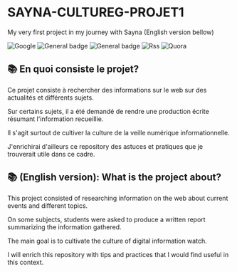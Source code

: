 # SAYNA-CULTUREG-PROJET1
My very first project in my journey with Sayna
(English version bellow)

![Google](https://img.shields.io/badge/google-4285F4?style=for-the-badge&logo=google&logoColor=white)
![General badge](https://img.shields.io/badge/LinkedIn-0077B5?style=for-the-badge&logo=linkedin&logoColor=white)
![General badge](https://img.shields.io/badge/Twitter-1DA1F2?style=for-the-badge&logo=twitter&logoColor=white)
![Rss](https://img.shields.io/badge/rss-F88900?style=for-the-badge&logo=rss&logoColor=white)
![Quora](https://img.shields.io/badge/Quora-%23B92B27.svg?style=for-the-badge&logo=Quora&logoColor=white)



## 📚 En quoi consiste le projet?

Ce projet consiste à rechercher des informations sur le web sur des actualités et différents sujets. 

Sur certains sujets, il a été demandé de rendre une production écrite résumant l'information recueillie. 

Il s'agit surtout de cultiver la culture de la veille numérique informationnelle.

J'enrichirai d'ailleurs ce repository des astuces et pratiques que je trouverait utile dans ce cadre.

## 📚 (English version): What is the project about?

This project consisted of researching information on the web about current events and different topics. 

On some subjects, students were asked to produce a written report summarizing the information gathered. 

The main goal is to cultivate the culture of digital information watch.

I will enrich this repository with tips and practices that I would find useful in this context.
